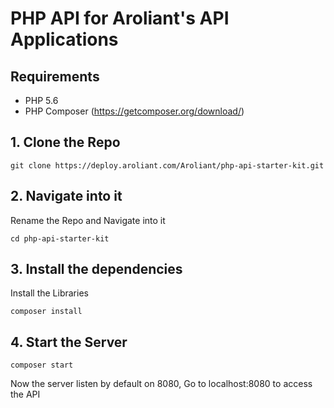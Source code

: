 # PHP API for Aroliant's API Applications

## Requirements

* PHP 5.6
* PHP Composer (https://getcomposer.org/download/)

## 1. Clone the Repo

``git clone https://deploy.aroliant.com/Aroliant/php-api-starter-kit.git``

## 2. Navigate into it
Rename the Repo and Navigate into it

``cd php-api-starter-kit``

## 3. Install the dependencies
Install the Libraries

``composer install``

## 4. Start the Server

``composer start``

Now the server listen by default on 8080, Go to localhost:8080 to access the API

